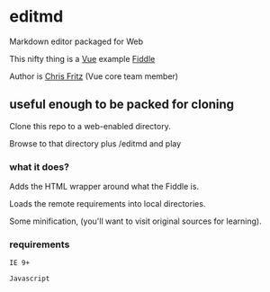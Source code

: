 # editmd
Markdown editor packaged for Web

This nifty thing is a [Vue](https://vuejs.org) example [Fiddle](https://jsfiddle.net/chrisvfritz/rdjjpc7a/)

Author is [Chris Fritz](https://twitter.com/chrisvfritz) (Vue core team member)  

## useful enough to be packed for cloning
Clone this repo to a web-enabled directory.

Browse to that directory plus /editmd and play

### what it does?
Adds the HTML wrapper around what the Fiddle is.

Loads the remote requirements into local directories.

Some minification, (you'll want to visit original sources for learning).

### requirements
`IE 9+`

`Javascript`
